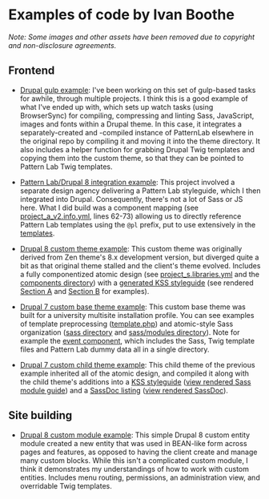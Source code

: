# Examples of code by Ivan Boothe

_Note: Some images and other assets have been removed due to copyright and non-disclosure agreements._

## Frontend

* [Drupal gulp example](project_a/gulpfile.js): I've been working on this set of gulp-based tasks for awhile, through multiple projects. I think this is a good example of what I've ended up with, which sets up watch tasks (using BrowserSync) for compiling, compressing and linting Sass, JavaScript, images and fonts within a Drupal theme. In this case, it integrates a separately-created and -compiled instance of PatternLab elsewhere in the original repo by compiling it and moving it into the theme directory. It also includes a helper function for grabbing Drupal Twig templates and copying them into the custom theme, so that they can be pointed to Pattern Lab Twig templates.

* [Pattern Lab/Drupal 8 integration example](project_a/web/themes/custom/project_a_v2): This project involved a separate design agency delivering a Pattern Lab styleguide, which I then integrated into Drupal. Consequently, there's not a lot of Sass or JS here. What I did build was a component mapping (see [project_a_v2.info.yml](project_a/web/themes/custom/project_a_v2/project_a_v2.info.yml), lines 62-73) allowing us to directly reference Pattern Lab templates using the `@pl` prefix, put to use extensively in the [templates](project_a/web/themes/custom/project_a_v2/templates).

* [Drupal 8 custom theme example](project_s): This custom theme was originally derived from Zen theme's 8.x development version, but diverged quite a bit as that original theme stalled and the client's theme evolved. Includes a fully componentized atomic design (see [project_s.libraries.yml](project_s/project_s.libraries.yml) and the [components directory](project_s/components/)) with a [generated KSS styleguide](project_s/styleguide/) (see rendered [Section A](https://rootwork.github.io/code-examples/project_s/styleguide/section-scorecards.html) and [Section B](https://rootwork.github.io/code-examples/project_s/styleguide/section-slm.html) for examples).

* [Drupal 7 custom base theme example](project_c/project_c_base_responsive): This custom base theme was built for a university multisite installation profile. You can see examples of template preprocessing ([template.php](project_c/project_c_base_responsive/template.php)) and atomic-style Sass organization ([sass directory](project_c/project_c_base_responsive/sass) and [sass/modules directory](project_c/project_c_base_responsive/sass/modules)). Note for example the [event component](project_c/project_c_base_responsive/sass/modules/event), which includes the Sass, Twig template files and Pattern Lab dummy data all in a single directory.

* [Drupal 7 custom child theme example](project_c/project_c_dept3_responsive): This child theme of the previous example inherited all of the atomic design, and compiled it along with the child theme's additions into a [KSS styleguide](project_c/project_c_dept3_responsive/documentation/styleguide/) 
([view rendered Sass module guide](https://rootwork.github.io/code-examples/project_c/project_c_dept3_responsive/documentation/styleguide/section-modules.html)) and a [SassDoc listing](project_c/project_c_dept3_responsive/documentation/sassdoc/) ([view rendered SassDoc](https://rootwork.github.io/code-examples/project_c/project_c_dept3_responsive/documentation/sassdoc/)).

## Site building

* [Drupal 8 custom module example](project_a/web/modules/custom/micro): This simple Drupal 8 custom entity module created a new entity that was used in BEAN-like form across pages and features, as opposed to having the client create and manage many custom blocks. While this isn't a complicated custom module, I think it demonstrates my understandings of how to work with custom entities. Includes menu routing, permissions, an administration view, and overridable Twig templates.